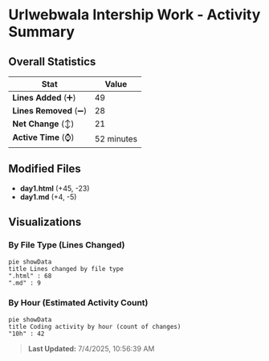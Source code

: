 # Urlwebwala Intership Work - Activity Summary 

## Overall Statistics

| Stat                   | Value                                                             |
| ---------------------- | ----------------------------------------------------------------- |
| **Lines Added** (➕)   | 49                                          |
| **Lines Removed** (➖) | 28                                        |
| **Net Change** (↕)    | 21                |
| **Active Time** (⌚)   | 52 minutes |


## Modified Files
- **day1.html** (+45, -23)
- **day1.md** (+4, -5)

## Visualizations

### By File Type (Lines Changed)

```mermaid
pie showData
title Lines changed by file type
".html" : 68
".md" : 9
```

### By Hour (Estimated Activity Count)

```mermaid
pie showData
title Coding activity by hour (count of changes)
"10h" : 42
```


> **Last Updated:** 7/4/2025, 10:56:39 AM